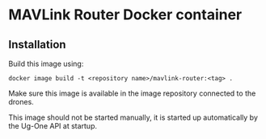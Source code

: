 # MAVLink Router Docker container

## Installation

Build this image using:

```language=bash
docker image build -t <repository name>/mavlink-router:<tag> .
```

Make sure this image is available in the image repository connected to the drones.

This image should not be started manually, it is started up automatically by the Ug-One API at startup.
